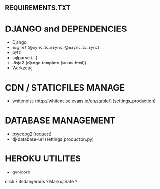 ## REQUIREMENTS.TXT

# DJANGO and DEPENDENCIES
- Django
- asgiref (@sync_to_async, @async_to_sync)
- pytz
- sqlparse (...)
- Jinja2 (django template (xxxxx.html))
- Werkzeug

# CDN / STATICFILES MANAGE
- whitenoise (http://whitenoise.evans.io/en/stable/) (settings_production)

# DATABASE MANAGEMENT
- psycopg2 (request)
- dj-database-url (settings_production.py)

# HEROKU UTILITES
- gunicorn


click ?
itsdangerous ?
MarkupSafe ?